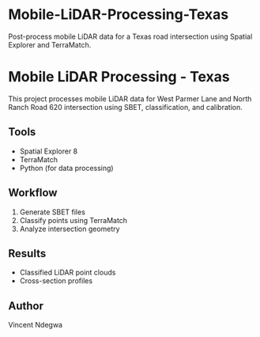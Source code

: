# Mobile-LiDAR-Processing-Texas
Post-process mobile LiDAR data for a Texas road intersection using Spatial Explorer and TerraMatch.
# Mobile LiDAR Processing - Texas

This project processes mobile LiDAR data for West Parmer Lane and North Ranch Road 620 intersection using SBET, classification, and calibration.

## Tools
- Spatial Explorer 8
- TerraMatch
- Python (for data processing)

## Workflow
1. Generate SBET files
2. Classify points using TerraMatch
3. Analyze intersection geometry

## Results
- Classified LiDAR point clouds
- Cross-section profiles

## Author
Vincent Ndegwa
